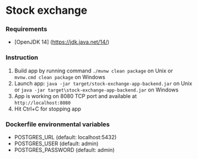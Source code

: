 # Stock exchange


### Requirements
- [OpenJDK 14] (https://jdk.java.net/14/)

### Instruction
1. Build app by running command `./mvnw clean package` on Unix or `mvnw.cmd clean package` on Windows
2. Launch app: `java -jar target/stock-exchange-app-backend.jar` on Unix or `java -jar target\stock-exchange-app-backend.jar` on Windows
3. App is working on 8080 TCP port and available at `http://localhost:8080`
4. Hit Ctrl+C for stopping app

### Dockerfile environmental variables
- POSTGRES_URL (default: localhost:5432)
- POSTGRES_USER (default: admin)
- POSTGRES_PASSWORD (default: admin)

